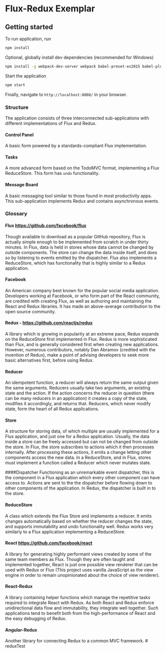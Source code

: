 # Flux-Redux Exemplar

## Getting started
To run application, run
```bash
npm install
```
Optional, globally install dev dependencies (recommended for Windows)

```bash
npm install -g webpack-dev-server webpack babel-preset-es2015 babel-plugin-transform-object-rest-spread babel-loader babel-core
```
Start the application
```bash
npm start
```

Finally, navigate to `http://localhost:8080/` in your browser.

### Structure
The application consists of three interconnected sub-applications with different implementations of Flux and Redux.

#### Control Panel
A basic form powered by a standards-compliant Flux implementation.

#### Tasks
A more advanced form based on the TodoMVC format, implementing a Flux ReduceStore. This form has `undo` functionality.

#### Message Board
A basic messaging tool similar to those found in most productivity apps. This sub-application implements Redux and contains asynchronous events.

### Glossary
#### Flux https://github.com/facebook/flux
Though available to download as a popular GitHub repository, Flux is actually simple enough to be implemented from scratch in under thirty minutes. In Flux, data is held in stores whose data cannot be changed by outside components. The store can change the data inside itself, and does so by listening to events emitted by the dispatcher. Flux also implements a ReduceStore, which has functionality that is highly similar to a Redux application. 
 
#### Facebook
An American company best known for the popular social media application. Developers working at Facebook, or who form part of the React community, are credited with creating Flux, as well as authoring and maintaining the React and Redux libraries. It has made an above-average contribution to the open source community.
#### Redux - https://github.com/reactjs/redux
A library which is growing in popularity at an extreme pace, Redux expands on the ReduceStore first implemented in Flux. Redux is more sophisticated than Flux, and is generally considered first when creating new applications. However, numerous contributors, notably Dan Abramov (credited with the invention of Redux), make a point of advising developers to seek more basic alternatives first, before using Redux. 

#### Reducer
An idempotent function, a reducer will always return the same output given the same arguments. Reducers usually take two arguments, an existing state and the action. If the action concerns the reducer in question (there can be many reducers in an application) it creates a copy of the state, modifies it accordingly, and returns that. Reducers, which never modify state, form the heart of all Redux applications.
#### Store
A structure for storing data, of which multiple are usually implemented for a Flux application, and just one for a Redux application. Usually, the data inside a store can be freely accessed but can not be changed from outside the store. In Flux, the store subscribes to actions which it then processes internally. After processing these actions, it emits a change letting other components access the new data. In a ReduceStore, and in Flux, stores must implement a function called a Reducer which never mutates state.

####Dispatcher
Functioning as an unremarkable event dispatcher, this is the component in a Flux application which every other component can have access to. Actions are sent to the the dispatcher before flowing down to other components of the application. In Redux, the dispatcher is built in to the store.
#### ReduceStore
A class which extends the Flux Store and implements a reducer. It emits changes automatically based on whether the reducer changes the state, and supports immutability and undo functionality well. Redux works very similarly to a Flux application implementing a ReduceStore. 
#### React https://github.com/facebook/react
A library for generating highly performant views created by some of the same team members as Flux. Though they are often taught and implemented together, React is just one possible view renderer that can be used with Redux or Flux (This project uses vanilla JavaScript as the view engine in order to remain unopinionated about the choice of view renderer).
#### React-Redux
A library containing helper functions which manage the repetitive tasks required to integrate React with Redux. As both React and Redux enforce unidirectional data flow and immutability, they integrate well together. Such applications tend to benefit both from the high-performance of React and the easy debugging of Redux.
#### Angular-Redux
Another library for connecting Redux to a common MVC framework. # reduxTest
